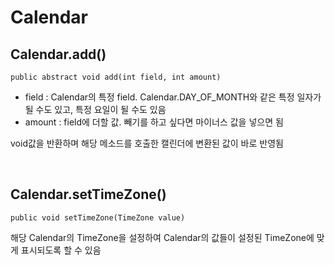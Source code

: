 # Calendar

## Calendar.add()
```
public abstract void add(int field, int amount)
```
* field : Calendar의 특정 field. Calendar.DAY_OF_MONTH와 같은 특정 일자가 될 수도 있고, 특정 요일이 될 수도 있음
* amount : field에 더할 값. 빼기를 하고 싶다면 마이너스 값을 넣으면 됨

void값을 반환하며 해당 메소드를 호출한 캘린더에 변환된 값이 바로 반영됨

<br>

## Calendar.setTimeZone()
```
public void setTimeZone(TimeZone value)
```
해당 Calendar의 TimeZone을 설정하여 Calendar의 값들이 설정된 TimeZone에 맞게 표시되도록 할 수 있음